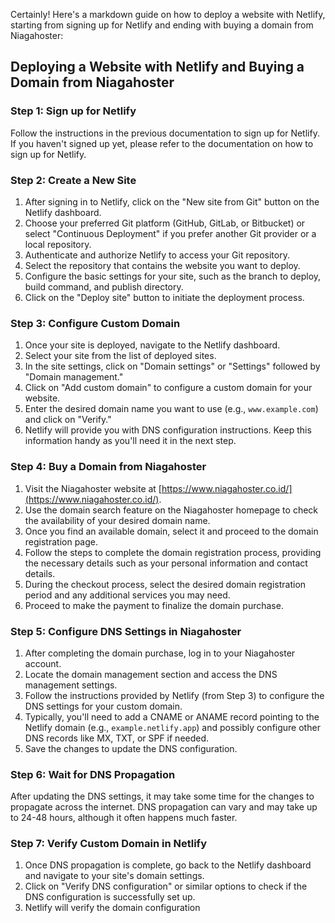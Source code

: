 Certainly! Here's a markdown guide on how to deploy a website with Netlify, starting from signing up for Netlify and ending with buying a domain from Niagahoster:

## Deploying a Website with Netlify and Buying a Domain from Niagahoster

### Step 1: Sign up for Netlify

Follow the instructions in the previous documentation to sign up for Netlify. If you haven't signed up yet, please refer to the documentation on how to sign up for Netlify.

### Step 2: Create a New Site

1. After signing in to Netlify, click on the "New site from Git" button on the Netlify dashboard.
2. Choose your preferred Git platform (GitHub, GitLab, or Bitbucket) or select "Continuous Deployment" if you prefer another Git provider or a local repository.
3. Authenticate and authorize Netlify to access your Git repository.
4. Select the repository that contains the website you want to deploy.
5. Configure the basic settings for your site, such as the branch to deploy, build command, and publish directory.
6. Click on the "Deploy site" button to initiate the deployment process.

### Step 3: Configure Custom Domain

1. Once your site is deployed, navigate to the Netlify dashboard.
2. Select your site from the list of deployed sites.
3. In the site settings, click on "Domain settings" or "Settings" followed by "Domain management."
4. Click on "Add custom domain" to configure a custom domain for your website.
5. Enter the desired domain name you want to use (e.g., `www.example.com`) and click on "Verify."
6. Netlify will provide you with DNS configuration instructions. Keep this information handy as you'll need it in the next step.

### Step 4: Buy a Domain from Niagahoster

1. Visit the Niagahoster website at [https://www.niagahoster.co.id/](https://www.niagahoster.co.id/).
2. Use the domain search feature on the Niagahoster homepage to check the availability of your desired domain name.
3. Once you find an available domain, select it and proceed to the domain registration page.
4. Follow the steps to complete the domain registration process, providing the necessary details such as your personal information and contact details.
5. During the checkout process, select the desired domain registration period and any additional services you may need.
6. Proceed to make the payment to finalize the domain purchase.

### Step 5: Configure DNS Settings in Niagahoster

1. After completing the domain purchase, log in to your Niagahoster account.
2. Locate the domain management section and access the DNS management settings.
3. Follow the instructions provided by Netlify (from Step 3) to configure the DNS settings for your custom domain.
4. Typically, you'll need to add a CNAME or ANAME record pointing to the Netlify domain (e.g., `example.netlify.app`) and possibly configure other DNS records like MX, TXT, or SPF if needed.
5. Save the changes to update the DNS configuration.

### Step 6: Wait for DNS Propagation

After updating the DNS settings, it may take some time for the changes to propagate across the internet. DNS propagation can vary and may take up to 24-48 hours, although it often happens much faster.

### Step 7: Verify Custom Domain in Netlify

1. Once DNS propagation is complete, go back to the Netlify dashboard and navigate to your site's domain settings.
2. Click on "Verify DNS configuration" or similar options to check if the DNS configuration is successfully set up.
3. Netlify will verify the domain configuration